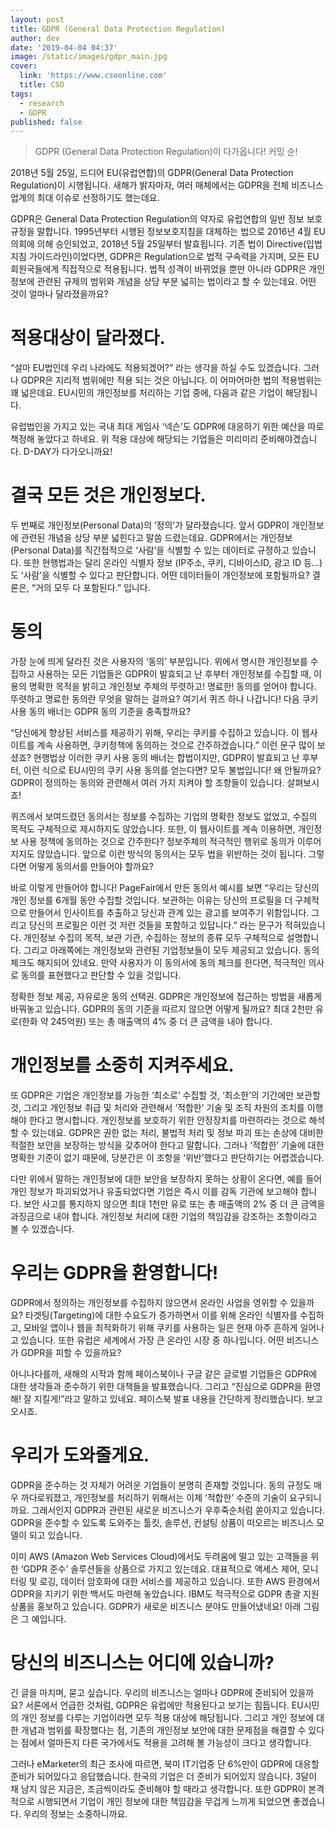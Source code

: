 ```yaml
---
layout: post
title: GDPR (General Data Protection Regulation)
author: dev
date: '2019-04-04 04:37'
image: /static/images/gdpr_main.jpg
cover:
  link: 'https://www.csoonline.com'
  title: CSO
tags:
  - research
  - GDPR
published: false
---
```

> GDPR (General Data Protection Regulation)이 다가옵니다! 커밍 순!

2018년 5월 25일, 드디어 EU(유럽연합)의 GDPR(General Data Protection Regulation)이 시행됩니다. 새해가 밝자마자, 여러 매체에서는 GDPR을 전체 비즈니스업계의 최대 이슈로 선정하기도 했는데요.

GDPR은 General Data Protection Regulation의 약자로 유럽연합의 일반 정보 보호 규정을 말합니다. 1995년부터 시행된 정보보호지침을 대체하는 법으로 2016년 4월 EU의회에 의해 승인되었고, 2018년 5월 25일부터 발효됩니다. 기존 법이 Directive(입법지침 가이드라인)이었다면, GDPR은 Regulation으로 법적 구속력을 가지며, 모든 EU회원국들에게 직접적으로 적용됩니다. 법적 성격이 바뀌었을 뿐만 아니라 GDPR은 개인정보에 관련된 규제의 범위와 개념을 상당 부분 넓히는 법이라고 할 수 있는데요. 어떤 것이 얼마나 달라졌을까요?

# 적용대상이 달라졌다.

“설마 EU법인데 우리 나라에도 적용되겠어?” 라는 생각을 하실 수도 있겠습니다. 그러나 GDPR은 지리적 범위에만 적용 되는 것은 아닙니다. 이 어마어마한 법의 적용범위는 꽤 넓은데요. EU시민의 개인정보를 처리하는 기업 중에, 다음과 같은 기업이 해당됩니다.

유럽법인을 가지고 있는 국내 최대 게임사 ‘넥슨’도 GDPR에 대응하기 위한 예산을 따로 책정해 놓았다고 하네요. 위 적용 대상에 해당되는 기업들은 미리미리 준비해야겠습니다. D-DAY가 다가오니까요!

# 결국 모든 것은 개인정보다.

두 번째로 개인정보(Personal Data)의 ‘정의’가 달라졌습니다. 앞서 GDPR이 개인정보에 관련된 개념을 상당 부분 넓힌다고 말씀 드렸는데요. GDPR에서는 개인정보 (Personal Data)를 직간접적으로 ‘사람’을 식별할 수 있는 데이터로 규정하고 있습니다. 또한 현행법과는 달리 온라인 식별자 정보 (IP주소, 쿠키, 디바이스ID, 광고 ID 등…)도 ‘사람’을 식별할 수 있다고 판단합니다. 어떤 데이터들이 개인정보에 포함될까요? 결론은, “거의 모두 다 포함된다.” 입니다.

# 동의

가장 눈에 띄게 달라진 것은 사용자의 ‘동의’ 부분입니다. 위에서 명시한 개인정보를 수집하고 사용하는 모든 기업들은 GDPR이 발효되고 난 후부터 개인정보를 수집할 때, 이용의 명확한 목적을 밝히고 개인정보 주체의 뚜렷하고! 명료한! 동의를 얻어야 합니다. 뚜렷하고 명료한 동의란 무엇을 말하는 걸까요? 여기서 퀴즈 하나 나갑니다! 다음 쿠키 사용 동의 배너는 GDPR 동의 기준을 충족할까요?

“당신에게 향상된 서비스를 제공하기 위해, 우리는 쿠키를 수집하고 있습니다. 이 웹사이트를 계속 사용하면, 쿠키정책에 동의하는 것으로 간주하겠습니다.” 이런 문구 많이 보셨죠? 현행법상 이러한 쿠키 사용 동의 배너는 합법이지만, GDPR이 발효되고 난 후부터, 이런 식으로 EU시민의 쿠키 사용 동의를 얻는다면? 모두 불법입니다! 왜 안될까요? GDPR이 정의하는 동의와 관련해서 여러 가지 지켜야 할 조항들이 있습니다. 살펴보시죠!

퀴즈에서 보여드렸던 동의서는 정보를 수집하는 기업의 명확한 정보도 없었고, 수집의 목적도 구체적으로 제시하지도 않았습니다. 또한, 이 웹사이트를 계속 이용하면, 개인정보 사용 정책에 동의하는 것으로 간주한다? 정보주체의 적극적인 행위로 동의가 이루어지지도 않았습니다. 앞으로 이런 방식의 동의서는 모두 법을 위반하는 것이 됩니다. 그렇다면 어떻게 동의서를 만들어야 할까요?

바로 이렇게 만들어야 합니다! PageFair에서 만든 동의서 예시를 보면 “우리는 당신의 개인 정보를 6개월 동안 수집할 것입니다. 보관하는 이유는 당신의 프로필을 더 구체적으로 만들어서 인사이트를 추출하고 당신과 관계 있는 광고를 보여주기 위함입니다. 그리고 당신의 프로필은 이런 것 저런 것들을 포함하고 있답니다.” 라는 문구가 적혀있습니다. 개인정보 수집의 목적, 보관 기관, 수집하는 정보의 종류 모두 구체적으로 설명합니다. 그리고 아래쪽에는 개인정보와 관련된 기업정보들이 모두 제공되고 있습니다. 동의 체크도 해지되어 있네요. 만약 사용자가 이 동의서에 동의 체크를 한다면, 적극적인 의사로 동의를 표현했다고 판단할 수 있을 것입니다.

정확한 정보 제공, 자유로운 동의 선택권. GDPR은 개인정보에 접근하는 방법을 새롭게 바꿔놓고 있습니다. GDPR의 동의 기준을 따르지 않으면 어떻게 될까요? 최대 2천만 유로(한화 약 245억원) 또는 총 매출액의 4% 중 더 큰 금액을 내야 합니다.

# 개인정보를 소중히 지켜주세요.

또 GDPR은 기업은 개인정보를 가능한 ‘최소로’ 수집할 것, ‘최소한’의 기간에만 보관할 것, 그리고 개인정보 취급 및 처리와 관련해서 ‘적합한’ 기술 및 조직 차원의 조치를 이행해야 한다고 명시합니다. 개인정보를 보호하기 위한 안정장치를 마련하라는 것으로 해석할 수 있는데요. GDPR은 권한 없는 처리, 불법적 처리 및 정보 파괴 또는 손상에 대비한 적절한 보안을 보장하는 방식을 갖추어야 한다고 말합니다. 그러나 ‘적합한’ 기술에 대한 명확한 기준이 없기 때문에, 당분간은 이 조항을 ‘위반’했다고 판단하기는 어렵겠습니다.

다만 위에서 말하는 개인정보에 대한 보안을 보장하지 못하는 상황이 온다면, 예를 들어 개인 정보가 파괴되었거나 유출되었다면 기업은 즉시 이를 감독 기관에 보고해야 합니다. 보안 사고를 통지하지 않으면 최대 1천만 유로 또는 총 매출액의 2% 중 더 큰 금액을 과징금으로 내야 합니다. 개인정보 처리에 대한 기업의 책임감을 강조하는 조항이라고 볼 수 있겠습니다.

# 우리는 GDPR을 환영합니다!

GDPR에서 정의하는 개인정보를 수집하지 않으면서 온라인 사업을 영위할 수 있을까요? 타겟팅(Targeting)에 대한 수요도가 증가하면서 이를 위해 온라인 식별자를 수집하고, 모바일 앱이나 웹을 최적화하기 위해 쿠키를 사용하는 일은 현재 아주 흔하게 일어나고 있습니다. 또한 유럽은 세계에서 가장 큰 온라인 시장 중 하나입니다. 어떤 비즈니스가 GDPR을 피할 수 있을까요?

아니나다를까, 새해의 시작과 함께 페이스북이나 구글 같은 글로벌 기업들은 GDPR에 대한 생각들과 준수하기 위한 대책들을 발표했습니다. 그리고 “진심으로 GDPR을 환영해! 잘 지킬게!”라고 말하고 있네요. 페이스북 발표 내용을 간단하게 정리했습니다. 보고 오시죠.

# 우리가 도와줄게요.

GDPR을 준수하는 것 자체가 어려운 기업들이 분명히 존재할 것입니다. 동의 규정도 매우 까다로워졌고, 개인정보를 처리하기 위해서는 이제 ‘적합한’ 수준의 기술이 요구되니까요. 그래서인지 GDPR과 관련된 새로운 비즈니스가 우후죽순처럼 쏟아지고 있습니다. GDPR을 준수할 수 있도록 도와주는 툴킷, 솔루션, 컨설팅 상품이 떠오르는 비즈니스 모델이 되고 있습니다. 

이미 AWS (Amazon Web Services Cloud)에서도 두려움에 떨고 있는 고객들을 위한 ‘GDPR 준수’ 솔루션들을 상품으로 가지고 있는데요. 대표적으로 액세스 제어, 모니터링 및 로깅, 데이터 암호화에 대한 서비스를 제공하고 있습니다. 또한 AWS 환경에서 GDPR을 지키기 위한 백서도 마련해 놓았습니다. IBM도 적극적으로 GDPR 총괄 지원 상품을 홍보하고 있습니다. GDPR가 새로운 비즈니스 분야도 만들어냈네요! 아래 그림은 그 예입니다.

# 당신의 비즈니스는 어디에 있습니까?

긴 글을 마치며, 묻고 싶습니다. 우리의 비즈니스는 얼마나 GDPR에 준비되어 있을까요? 서론에서 언급한 것처럼, GDPR은 유럽에만 적용된다고 보기는 힘듭니다. EU시민의 개인 정보를 다루는 기업이라면 모두 적용 대상에 해당됩니다. 그리고 개인 정보에 대한 개념과 범위를 확장했다는 점, 기존의 개인정보 보안에 대한 문제점을 해결할 수 있다는 점에서 얼마든지 다른 국가에서도 적용을 고려해 볼 가능성이 크다고 생각합니다. 

그러나 eMarketer의 최근 조사에 따르면, 북미 IT기업중 단 6%만이 GDPR에 대응할 준비가 되어있다고 응답했습니다. 한국의 기업은 더 준비가 되어있지 않습니다. 3달이 채 남지 않은 지금은, 조금씩이라도 준비해야 할 때라고 생각합니다. 또한 GDPR이 본격적으로 시행되면서 기업이 개인 정보에 대한 책임감을 무겁게 느끼게 되었으면 좋겠습니다. 우리의 정보는 소중하니까요.
